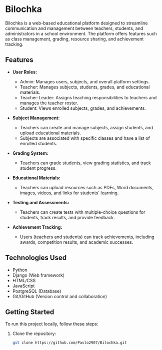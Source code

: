 # Bilochka

Bilochka is a web-based educational platform designed to streamline communication and management between teachers, students, and administrators in a school environment. The platform offers features such as class management, grading, resource sharing, and achievement tracking.

## Features

- **User Roles:**
  - Admin: Manages users, subjects, and overall platform settings.
  - Teacher: Manages subjects, students, grades, and educational materials.
  - Teacher-Leader: Assigns teaching responsibilities to teachers and manages the teacher roster.
  - Student: Views enrolled subjects, grades, and achievements.

- **Subject Management:**
  - Teachers can create and manage subjects, assign students, and upload educational materials.
  - Subjects are associated with specific classes and have a list of enrolled students.

- **Grading System:**
  - Teachers can grade students, view grading statistics, and track student progress.

- **Educational Materials:**
  - Teachers can upload resources such as PDFs, Word documents, images, videos, and links for students' learning.

- **Testing and Assessments:**
  - Teachers can create tests with multiple-choice questions for students, track results, and provide feedback.

- **Achievement Tracking:**
  - Users (teachers and students) can track achievements, including awards, competition results, and academic successes.

## Technologies Used

- Python
- Django (Web framework)
- HTML/CSS
- JavaScript
- PostgreSQL (Database)
- Git/GitHub (Version control and collaboration)

## Getting Started

To run this project locally, follow these steps:

1. Clone the repository:
   ```bash
   git clone https://github.com/Pavlo2907/Bilochka.git

